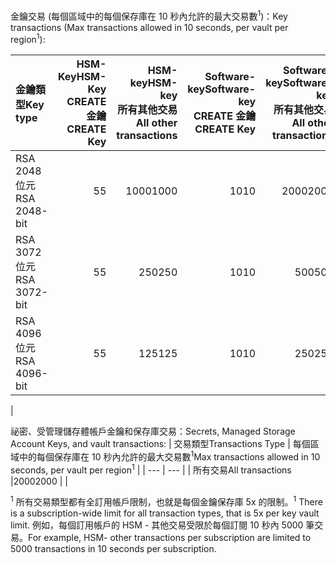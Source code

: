 <span data-ttu-id="a98d8-101">金鑰交易 (每個區域中的每個保存庫在 10 秒內允許的最大交易數<sup>1</sup>)：</span><span class="sxs-lookup"><span data-stu-id="a98d8-101">Key transactions (Max transactions allowed in 10 seconds, per vault per region<sup>1</sup>):</span></span>

|<span data-ttu-id="a98d8-102">金鑰類型</span><span class="sxs-lookup"><span data-stu-id="a98d8-102">Key type</span></span>|<span data-ttu-id="a98d8-103">HSM-Key</span><span class="sxs-lookup"><span data-stu-id="a98d8-103">HSM-Key</span></span><br><span data-ttu-id="a98d8-104">CREATE 金鑰</span><span class="sxs-lookup"><span data-stu-id="a98d8-104">CREATE Key</span></span>|<span data-ttu-id="a98d8-105">HSM-key</span><span class="sxs-lookup"><span data-stu-id="a98d8-105">HSM-key</span></span><br><span data-ttu-id="a98d8-106">所有其他交易</span><span class="sxs-lookup"><span data-stu-id="a98d8-106">All other transactions</span></span>|<span data-ttu-id="a98d8-107">Software-key</span><span class="sxs-lookup"><span data-stu-id="a98d8-107">Software-key</span></span><br><span data-ttu-id="a98d8-108">CREATE 金鑰</span><span class="sxs-lookup"><span data-stu-id="a98d8-108">CREATE Key</span></span>|<span data-ttu-id="a98d8-109">Software-key</span><span class="sxs-lookup"><span data-stu-id="a98d8-109">Software-key</span></span><br><span data-ttu-id="a98d8-110">所有其他交易</span><span class="sxs-lookup"><span data-stu-id="a98d8-110">All other transactions</span></span>|
|:---|---:|---:|---:|---:|
|<span data-ttu-id="a98d8-111">RSA 2048 位元</span><span class="sxs-lookup"><span data-stu-id="a98d8-111">RSA 2048-bit</span></span>|<span data-ttu-id="a98d8-112">5</span><span class="sxs-lookup"><span data-stu-id="a98d8-112">5</span></span>|<span data-ttu-id="a98d8-113">1000</span><span class="sxs-lookup"><span data-stu-id="a98d8-113">1000</span></span>|<span data-ttu-id="a98d8-114">10</span><span class="sxs-lookup"><span data-stu-id="a98d8-114">10</span></span>|<span data-ttu-id="a98d8-115">2000</span><span class="sxs-lookup"><span data-stu-id="a98d8-115">2000</span></span>|
|<span data-ttu-id="a98d8-116">RSA 3072 位元</span><span class="sxs-lookup"><span data-stu-id="a98d8-116">RSA 3072-bit</span></span>|<span data-ttu-id="a98d8-117">5</span><span class="sxs-lookup"><span data-stu-id="a98d8-117">5</span></span>|<span data-ttu-id="a98d8-118">250</span><span class="sxs-lookup"><span data-stu-id="a98d8-118">250</span></span>|<span data-ttu-id="a98d8-119">10</span><span class="sxs-lookup"><span data-stu-id="a98d8-119">10</span></span>|<span data-ttu-id="a98d8-120">500</span><span class="sxs-lookup"><span data-stu-id="a98d8-120">500</span></span>|
|<span data-ttu-id="a98d8-121">RSA 4096 位元</span><span class="sxs-lookup"><span data-stu-id="a98d8-121">RSA 4096-bit</span></span>|<span data-ttu-id="a98d8-122">5</span><span class="sxs-lookup"><span data-stu-id="a98d8-122">5</span></span>|<span data-ttu-id="a98d8-123">125</span><span class="sxs-lookup"><span data-stu-id="a98d8-123">125</span></span>|<span data-ttu-id="a98d8-124">10</span><span class="sxs-lookup"><span data-stu-id="a98d8-124">10</span></span>|<span data-ttu-id="a98d8-125">250</span><span class="sxs-lookup"><span data-stu-id="a98d8-125">250</span></span>|
|

<span data-ttu-id="a98d8-126">祕密、受管理儲存體帳戶金鑰和保存庫交易：</span><span class="sxs-lookup"><span data-stu-id="a98d8-126">Secrets, Managed Storage Account Keys, and vault transactions:</span></span>
| <span data-ttu-id="a98d8-127">交易類型</span><span class="sxs-lookup"><span data-stu-id="a98d8-127">Transactions Type</span></span> | <span data-ttu-id="a98d8-128">每個區域中的每個保存庫在 10 秒內允許的最大交易數<sup>1</sup></span><span class="sxs-lookup"><span data-stu-id="a98d8-128">Max transactions allowed in 10 seconds, per vault per region<sup>1</sup></span></span> |
| --- | --- |
| <span data-ttu-id="a98d8-129">所有交易</span><span class="sxs-lookup"><span data-stu-id="a98d8-129">All transactions</span></span> |<span data-ttu-id="a98d8-130">2000</span><span class="sxs-lookup"><span data-stu-id="a98d8-130">2000</span></span> |
|

<span data-ttu-id="a98d8-131"><sup>1</sup> 所有交易類型都有全訂用帳戶限制，也就是每個金鑰保存庫 5x 的限制。</span><span class="sxs-lookup"><span data-stu-id="a98d8-131"><sup>1</sup> There is a subscription-wide limit for all transaction types, that is 5x per key vault limit.</span></span> <span data-ttu-id="a98d8-132">例如，每個訂用帳戶的 HSM - 其他交易受限於每個訂閱 10 秒內 5000 筆交易。</span><span class="sxs-lookup"><span data-stu-id="a98d8-132">For example, HSM- other transactions per subscription are limited to 5000 transactions in 10 seconds per subscription.</span></span>
